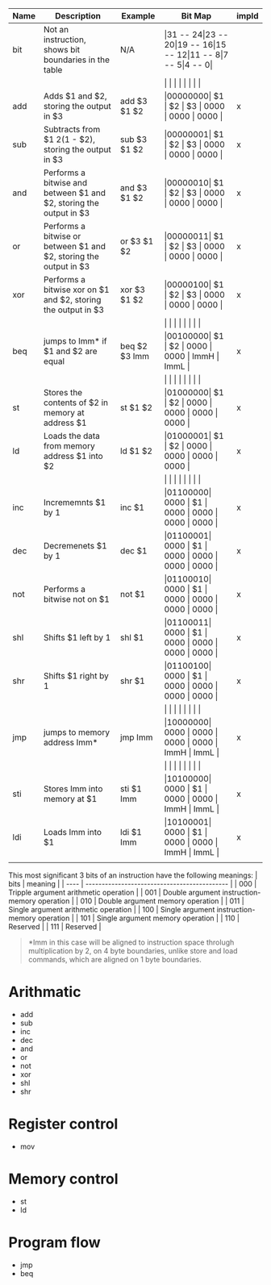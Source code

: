 | Name | Description                                                        | Example       | Bit Map                                                                  | impld |
| ---- | ------------------------------------------------------------------ | ------------- | ------------------------------------------------------------------------ | ----- |
| bit  | Not an instruction, shows bit boundaries in the table              | N/A           | \|31 -- 24\|23 -- 20\|19 -- 16\|15 -- 12\|11 --  8\|7  --  5\|4  --  0\| |       |
|      |                                                                    |               | \|        \|        \|        \|        \|        \|        \|        \| |       |
| add  | Adds $1 and $2, storing the output in $3                           | add $3 $1 $2  | \|00000000\|   $1   \|   $2   \|   $3   \|  0000  \|  0000  \|  0000  \| | x     |
| sub  | Subtracts from $1 $2 ($1 - $2), storing the output in $3           | sub $3 $1 $2  | \|00000001\|   $1   \|   $2   \|   $3   \|  0000  \|  0000  \|  0000  \| | x     |
| and  | Performs a bitwise and between $1 and $2, storing the output in $3 | and $3 $1 $2  | \|00000010\|   $1   \|   $2   \|   $3   \|  0000  \|  0000  \|  0000  \| | x     |
| or   | Performs a bitwise or between $1 and $2, storing the output in $3  | or $3 $1 $2   | \|00000011\|   $1   \|   $2   \|   $3   \|  0000  \|  0000  \|  0000  \| | x     |
| xor  | Performs a bitwise xor on $1 and $2, storing the output in $3      | xor $3 $1 $2  | \|00000100\|   $1   \|   $2   \|   $3   \|  0000  \|  0000  \|  0000  \| | x     |
|      |                                                                    |               | \|        \|        \|        \|        \|        \|        \|        \| |       |
| beq  | jumps to Imm* if $1 and $2 are equal                               | beq $2 $3 Imm | \|00100000\|   $1   \|   $2   \|  0000  \|  0000  \|  ImmH  \|  ImmL  \| | x     |
|      |                                                                    |               | \|        \|        \|        \|        \|        \|        \|        \| |       |
| st   | Stores the contents of $2 in memory at address $1                  | st $1 $2      | \|01000000\|   $1   \|   $2   \|  0000  \|  0000  \|  0000  \|  0000  \| | x     |
| ld   | Loads the data from memory address $1 into $2                      | ld $1 $2      | \|01000001\|   $1   \|   $2   \|  0000  \|  0000  \|  0000  \|  0000  \| | x     |
|      |                                                                    |               | \|        \|        \|        \|        \|        \|        \|        \| |       |
| inc  | Incrememnts $1 by 1                                                | inc $1        | \|01100000\|  0000  \|   $1   \|  0000  \|  0000  \|  0000  \|  0000  \| | x     |
| dec  | Decremenets $1 by 1                                                | dec $1        | \|01100001\|  0000  \|   $1   \|  0000  \|  0000  \|  0000  \|  0000  \| | x     |
| not  | Performs a bitwise not on $1                                       | not $1        | \|01100010\|  0000  \|   $1   \|  0000  \|  0000  \|  0000  \|  0000  \| | x     |
| shl  | Shifts $1 left by 1                                                | shl $1        | \|01100011\|  0000  \|   $1   \|  0000  \|  0000  \|  0000  \|  0000  \| | x     |
| shr  | Shifts $1 right by 1                                               | shr $1        | \|01100100\|  0000  \|   $1   \|  0000  \|  0000  \|  0000  \|  0000  \| | x     |
|      |                                                                    |               | \|        \|        \|        \|        \|        \|        \|        \| |       |
| jmp  | jumps to memory address Imm*                                       | jmp Imm       | \|10000000\|  0000  \|  0000  \|  0000  \|  0000  \|  ImmH  \|  ImmL  \| | x     |
|      |                                                                    |               | \|        \|        \|        \|        \|        \|        \|        \| |       |
| sti  | Stores Imm into memory at $1                                       | sti $1 Imm    | \|10100000\|  0000  \|   $1   \|  0000  \|  0000  \|  ImmH  \|  ImmL  \| | x     |
| ldi  | Loads Imm into $1                                                  | ldi $1 Imm    | \|10100001\|  0000  \|   $1   \|  0000  \|  0000  \|  ImmH  \|  ImmL  \| | x     |
|      |                                                                    |               |                                                                          |       |

This most significant 3 bits of an instruction have the following meanings:
| bits | meaning                                      |
| ---- | -------------------------------------------- |
| 000  | Tripple argument arithmetic operation        |
| 001  | Double argument instruction-memory operation |
| 010  | Double argument memory operation             |
| 011  | Single argument arithmetic operation         |
| 100  | Single argument instruction-memory operation |
| 101  | Single argument memory operation             |
| 110  | Reserved                                     |
| 111  | Reserved                                     |
<!-- Register file input A is connected to bits 23:20, B to 19:16, and C to {1: 19:16, 0: 15:12} -->
> \*Imm in this case will be aligned to instruction space throlugh multiplication by 2, on 4 byte boundaries, unlike store and load commands, which are aligned on 1 byte boundaries.

<!-- \|31 -- 24\|23 --- 16\|15 --  8\|7  --  0\| -->

# Arithmatic
- add
- sub
- inc
- dec
- and
- or
- not
- xor
- shl
- shr

# Register control
- mov

# Memory control
- st
- ld

# Program flow
- jmp
- beq